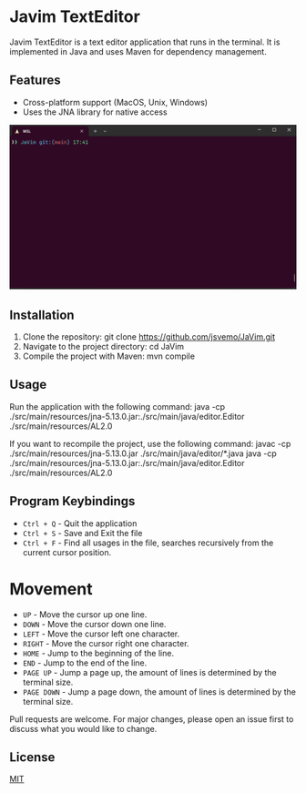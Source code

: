 # Javim TextEditor
Javim TextEditor is a text editor application that runs in the terminal. It is implemented in Java and uses Maven for dependency management.

## Features
- Cross-platform support (MacOS, Unix, Windows)
- Uses the JNA library for native access


![Preview](javim.gif)


## Installation
1. Clone the repository:
   git clone https://github.com/jsvemo/JaVim.git
2. Navigate to the project directory:
   cd JaVim
3. Compile the project with Maven:
   mvn compile

   
## Usage
Run the application with the following command:
java -cp ./src/main/resources/jna-5.13.0.jar:./src/main/java/editor.Editor ./src/main/resources/AL2.0

If you want to recompile the project, use the following command: 
javac -cp ./src/main/resources/jna-5.13.0.jar ./src/main/java/editor/*.java
java -cp ./src/main/resources/jna-5.13.0.jar:./src/main/java/editor.Editor ./src/main/resources/AL2.0

## Program Keybindings
- `Ctrl + Q` - Quit the application
- `Ctrl + S` - Save and Exit the file
- `Ctrl + F` - Find all usages in the file, searches recursively from the current cursor position.

# Movement
- `UP` - Move the cursor up one line.
- `DOWN` - Move the cursor down one line.
- `LEFT` - Move the cursor left one character.
- `RIGHT` - Move the cursor right one character.
- `HOME` - Jump to the beginning of the line.
- `END` - Jump to the end of the line.
- `PAGE UP` - Jump a page up, the amount of lines is determined by the terminal size.
- `PAGE DOWN` - Jump a page down, the amount of lines is determined by the terminal size.


Pull requests are welcome. For major changes, please open an issue first to discuss what you would like to change.
## License
[MIT](https://choosealicense.com/licenses/mit/)
